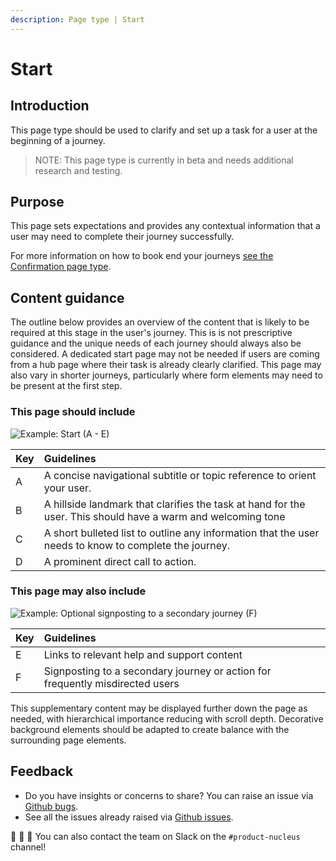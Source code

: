 ```yaml
---
description: Page type | Start
---
```


# Start

## Introduction

This page type should be used to clarify and set up a task for a user at the beginning of a journey.

> NOTE: This page type is currently in beta and needs additional research and testing.

## Purpose

This page sets expectations and provides any contextual information that a user may need to complete their journey successfully. 

For more information on how to book end your journeys [see the Confirmation page type](https://docs.britishgas.design/page-types/confirmation).

## Content guidance

The outline below provides an overview of the content that is likely to be required at this stage in the user's journey. This is is not prescriptive guidance and the unique needs of each journey should always also be considered. A dedicated start page may not be needed if users are coming from a hub page where their task is already clearly clarified. This page may also vary in shorter journeys, particularly where form elements may need to be present at the first step.

### This page should include

![Example: Start (A - E)](https://user-images.githubusercontent.com/3082819/83170682-d1d07300-a10c-11ea-9eee-02bd34307d81.png)

| Key | Guidelines |
| :--- | :--- |
| A | A concise navigational subtitle or topic reference to orient your user.|
| B | A hillside landmark that clarifies the task at hand for the user. This should have a warm and welcoming tone |
| C | A short bulleted list to outline any information that the user needs to know to complete the journey. |
| D | A prominent direct call to action. |

### This page may also include

![Example: Optional signposting to a secondary journey (F)](https://user-images.githubusercontent.com/3082819/82550723-e930be80-9b56-11ea-8294-e4d1bdb5c09d.png)

| Key | Guidelines |
| :--- | :--- |
| E | Links to relevant help and support content |
| F | Signposting to a secondary journey or action for frequently misdirected users | 

This supplementary content may be displayed further down the page as needed, with hierarchical importance reducing with scroll depth. Decorative background elements should be adapted to create balance with the surrounding page elements.


## Feedback

* Do you have insights or concerns to share? You can raise an issue via [Github bugs](https://github.com/ConnectedHomes/nucleus/issues/new?assignees=&labels=Bug&template=a--bug-report.md&title=[bug]%20[page-type-start]).
* See all the issues already raised via [Github issues](https://github.com/connectedHomes/nucleus/issues?utf8=%E2%9C%93&q=is%3Aopen+is%3Aissue+label%3ABug+[page-type-start]).

💩 🎉 🦄 You can also contact the team on Slack on the `#product-nucleus` channel!

